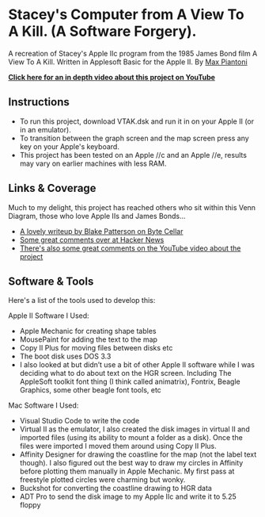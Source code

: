 # Stacey's Computer from A View To A Kill. (A Software Forgery).
A recreation of Stacey's Apple IIc program from the 1985 James Bond film A View To A Kill. Written in Applesoft Basic for the Apple II. By [Max Piantoni](https://www.maxpiantoni.com) 

**[Click here for an in depth video about this project on YouTube](https://youtu.be/YGVfwEEjRfs)**

## Instructions
- To run this project, download  VTAK.dsk and run it in on your Apple II (or in an emulator).
- To transition between the graph screen and the map screen press any key on your Apple's keyboard.
- This project has been tested on an Apple //c and an Apple //e, results may vary on earlier machines with less RAM.

## Links & Coverage
Much to my delight, this project has reached others who sit within this Venn Diagram, those who love Apple IIs and James Bonds...

- [A lovely writeup by Blake Patterson on Byte Cellar](https://bytecellar.com/2020/04/29/apple-c-scene-from-80s-bond-film-a-view-to-a-kill-perfectly-re-created-with-applesoft-basic/)
- [Some great comments over at Hacker News](https://news.ycombinator.com/item?id=23027207)
- [There's also some great comments on the YouTube video about the project](https://youtu.be/YGVfwEEjRfs)

## Software & Tools
Here's a list of the tools used to develop this:

Apple II Software I Used:
- Apple Mechanic for creating shape tables
- MousePaint for adding the text to the map
- Copy II Plus for moving files between disks etc
- The boot disk uses DOS 3.3
- I also looked at but didn’t use a bit of other Apple II software while I was deciding what to do about text on the HGR screen. Including The AppleSoft toolkit font thing (I think called animatrix), Fontrix, Beagle Graphics, some other beagle font tools, etc 

Mac Software I Used:
- Visual Studio Code to write the code
- Virtual II as the emulator, I also created the disk images in virtual II and imported files (using its ability to mount a folder as a disk). Once the files were imported I  moved them around using Copy II Plus.
- Affinity Designer for drawing the coastline for the map (not the label text though). I also figured out the best way to draw my circles in Affinity before plotting them manually in Apple Mechanic. My first pass at freestyle plotted circles were charming but wonky.
- Buckshot for converting the coastline drawing to HGR data
- ADT Pro to send the disk image to my Apple IIc and write it to 5.25 floppy


